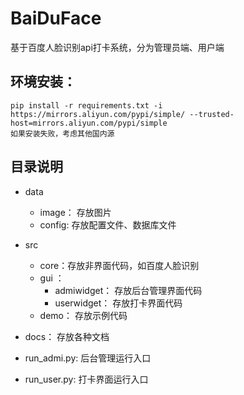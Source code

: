 # BaiDuFace
基于百度人脸识别api打卡系统，分为管理员端、用户端

## 环境安装：
	pip install -r requirements.txt -i https://mirrors.aliyun.com/pypi/simple/ --trusted-host=mirrors.aliyun.com/pypi/simple
    如果安装失败，考虑其他国内源
## 目录说明
- data
	- image： 存放图片
	- config: 存放配置文件、数据库文件
- src
	- core：存放非界面代码，如百度人脸识别
	- gui ：
		- admiwidget： 存放后台管理界面代码
		- userwidget： 存放打卡界面代码
	- demo： 存放示例代码

- docs： 存放各种文档
- run_admi.py: 后台管理运行入口
- run_user.py: 打卡界面运行入口
